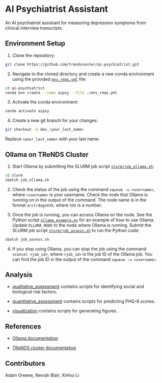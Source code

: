 # AI Psychiatrist Assistant

An AI psychiatrist assistant for measuring depression symptoms from clinical interview transcripts

## Environment Setup

1. Clone the repository:
```bash
git clone https://github.com/trendscenter/ai-psychiatrist.git
```

2. Navigate to the cloned directory and create a new conda environment using the provided [`env_reqs.yml`](env_reqs.yml) file:
```bash
cd ai-psychiatrist
conda env create --name aipsy --file ./env_reqs.yml
```

3. Activate the conda environment:
```bash
conda activate aipsy
```

4. Create a new git branch for your changes:
```bash
git checkout -b dev_<your_last_name>
```
Replace `<your_last_name>` with your last name.

## Ollama on TReNDS Cluster

1. Start Ollama by submitting the SLURM job script [`slurm/job_ollama.sh`](slurm/job_ollama.sh):
```bash
cd slurm
sbatch job_ollama.sh
```

2. Check the status of the job using the command `squeue -u <username>`, where `<username>` is your username. Check the node that Ollama is running on in the output of the command. The node name is in the format `arctrdagnXXX`, where `XXX` is a number.

3. Once the job is running, you can access Ollama on the node. See the Python script [`ollama_example.py`](ollama_example.py) for an example of how to use Ollama. Update `OLLAMA_NODE` to the node where Ollama is running. Submit the SLURM job script [`slurm/job_assess.sh`](slurm/job_assess.sh) to run the Python code:
```bash
sbatch job_assess.sh
```

4. If you stop using Ollama, you can stop the job using the command `scancel <job_id>`, where `<job_id>` is the job ID of the Ollama job. You can find the job ID in the output of the command `squeue -u <username>`.

## Analysis

- [qualitative_assessment](qualitative_assessment) contains scripts for identifying social and biological risk factors.

- [quantitative_assessment](quantitative_assessment) contains scripts for predicting PHQ-8 scores.

- [visualization](visualization) contains scripts for generating figures.

## References

- [Ollama documentation](https://github.com/ollama/ollama)

- [TReNDS cluster documentation](https://trendscenter.github.io/wiki)

## Contributors

Adam Greene, Neviah Blair, Xinhui Li